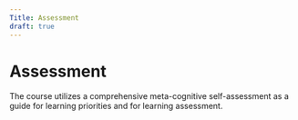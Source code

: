 ```yaml
---
Title: Assessment
draft: true
---
```


# Assessment
The course utilizes a comprehensive meta-cognitive self-assessment as a guide for learning priorities and for learning assessment.
